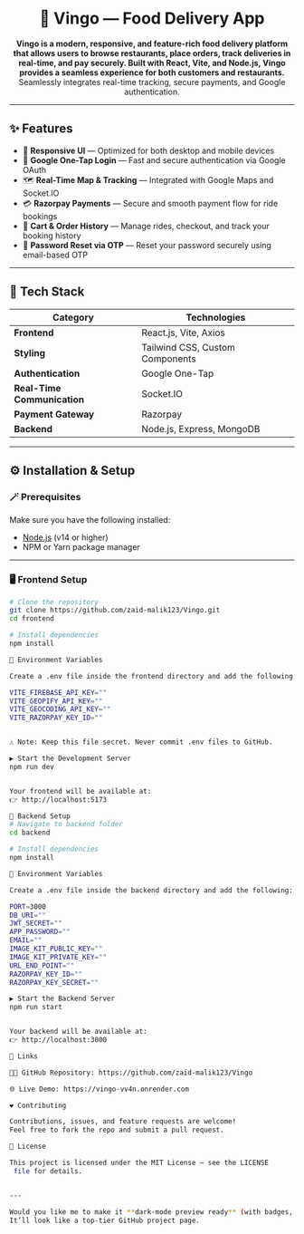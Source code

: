 <h1 align="center">🚖 Vingo — Food Delivery App</h1>

<p align="center">
  <b>Vingo is a modern, responsive, and feature-rich food delivery platform that allows users to browse restaurants, place orders, track deliveries in real-time, and pay securely. Built with React, Vite, and Node.js, Vingo provides a seamless experience for both customers and restaurants.</b><br/>
  Seamlessly integrates real-time tracking, secure payments, and Google authentication.
</p>

---

## ✨ Features

- 📱 **Responsive UI** — Optimized for both desktop and mobile devices  
- 🔐 **Google One-Tap Login** — Fast and secure authentication via Google OAuth  
- 🗺️ **Real-Time Map & Tracking** — Integrated with Google Maps and Socket.IO  
- 💳 **Razorpay Payments** — Secure and smooth payment flow for ride bookings  
- 🧾 **Cart & Order History** — Manage rides, checkout, and track your booking history  
- 🔄 **Password Reset via OTP** — Reset your password securely using email-based OTP  

---

## 🧩 Tech Stack

| Category | Technologies |
|-----------|--------------|
| **Frontend** | React.js, Vite, Axios |
| **Styling** | Tailwind CSS, Custom Components |
| **Authentication** | Google One-Tap |
| **Real-Time Communication** | Socket.IO |
| **Payment Gateway** | Razorpay |
| **Backend** | Node.js, Express, MongoDB |

---

## ⚙️ Installation & Setup

### 🪄 Prerequisites

Make sure you have the following installed:
- [Node.js](https://nodejs.org/) (v14 or higher)
- NPM or Yarn package manager

---

### 🖥️ Frontend Setup

```bash
# Clone the repository
git clone https://github.com/zaid-malik123/Vingo.git
cd frontend

# Install dependencies
npm install

🔧 Environment Variables

Create a .env file inside the frontend directory and add the following:

VITE_FIREBASE_API_KEY=""
VITE_GEOPIFY_API_KEY=""
VITE_GEOCODING_API_KEY=""
VITE_RAZORPAY_KEY_ID=""


⚠️ Note: Keep this file secret. Never commit .env files to GitHub.

▶️ Start the Development Server
npm run dev


Your frontend will be available at:
👉 http://localhost:5173

🧠 Backend Setup
# Navigate to backend folder
cd backend

# Install dependencies
npm install

🔧 Environment Variables

Create a .env file inside the backend directory and add the following:

PORT=3000
DB_URI=""
JWT_SECRET=""
APP_PASSWORD=""
EMAIL=""
IMAGE_KIT_PUBLIC_KEY=""
IMAGE_KIT_PRIVATE_KEY=""
URL_END_POINT=""
RAZORPAY_KEY_ID=""
RAZORPAY_KEY_SECRET=""

▶️ Start the Backend Server
npm run start


Your backend will be available at:
👉 http://localhost:3000

🔗 Links

🧑‍💻 GitHub Repository: https://github.com/zaid-malik123/Vingo

🌐 Live Demo: https://vingo-vv4n.onrender.com

❤️ Contributing

Contributions, issues, and feature requests are welcome!
Feel free to fork the repo and submit a pull request.

📜 License

This project is licensed under the MIT License — see the LICENSE
 file for details.


---

Would you like me to make it **dark-mode preview ready** (with badges, tech icons, and screenshots section)?  
It’ll look like a top-tier GitHub project page.